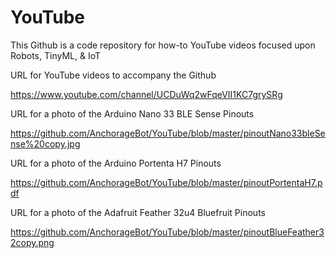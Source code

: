 # YouTube

This Github is a code repository for how-to YouTube videos focused upon Robots, TinyML, & IoT

URL for YouTube videos to accompany the Github

  https://www.youtube.com/channel/UCDuWq2wFqeVII1KC7grySRg
    
URL for a photo of the Arduino Nano 33 BLE Sense Pinouts

  https://github.com/AnchorageBot/YouTube/blob/master/pinoutNano33bleSense%20copy.jpg
  
URL for a photo of the Arduino Portenta H7 Pinouts

  https://github.com/AnchorageBot/YouTube/blob/master/pinoutPortentaH7.pdf

URL for a photo of the Adafruit Feather 32u4 Bluefruit Pinouts

  https://github.com/AnchorageBot/YouTube/blob/master/pinoutBlueFeather32copy.png



